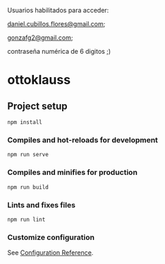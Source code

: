 Usuarios habilitados para acceder:

daniel.cubillos.flores@gmail.com;

gonzafg2@gmail.com;

contraseña numérica de 6 digitos ;)




# ottoklauss

## Project setup
```
npm install
```

### Compiles and hot-reloads for development
```
npm run serve
```

### Compiles and minifies for production
```
npm run build
```

### Lints and fixes files
```
npm run lint
```

### Customize configuration
See [Configuration Reference](https://cli.vuejs.org/config/).
